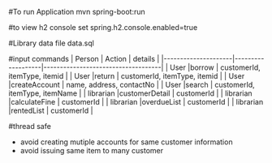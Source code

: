 #To run Application
mvn spring-boot:run

#to view h2 console
set spring.h2.console.enabled=true

#Library data
file data.sql

#input commands
| Person              | Action            | details                            |
|---------------------|-------------------|------------------------------------|
| User                |borrow             | customerId, itemType, itemid       |
| User                |return             | customerId, itemType, itemid       |
| User                |createAccount      | name, address, contactNo           |
| User                |search             | customerId, itemType, itemName     |
| librarian           |customerDetail     | customerId                         |
| librarian           |calculateFine      | customerId                         |
| librarian           |overdueList        | customerId                         |
| librarian           |rentedList         | customerId                         |


#thread safe
- avoid creating mutiple accounts for same customer information
- avoid issuing same item to many customer